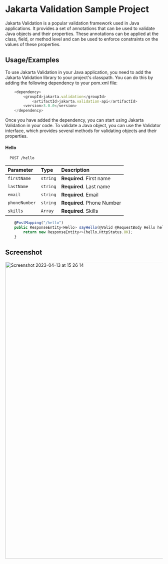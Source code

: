 # Jakarta Validation Sample Project

Jakarta Validation is a popular validation framework used in Java applications. It provides a set of annotations that
can be used to validate Java objects and their properties. These annotations can be applied at the class, field, or
method level and can be used to enforce constraints on the values of these properties.

## Usage/Examples

To use Jakarta Validation in your Java application, you need to add the Jakarta Validation library to your project's
classpath. You can do this by adding the following dependency to your pom.xml file:

```javascript
    <dependency>
        <groupId>jakarta.validation</groupId>
            <artifactId>jakarta.validation-api</artifactId>
        <version>3.0.0</version>
    </dependency>
```

Once you have added the dependency, you can start using Jakarta Validation in your code. To validate a Java object, you
can use the Validator interface, which provides several methods for validating objects and their properties.

#### Hello

```http
  POST /hello
```

| Parameter | Type     | Description                |
| :-------- | :------- | :------------------------- |
| `firstName` | `string` | **Required**. First name |
| `lastName` | `string` | **Required**. Last name |
| `email` | `string` | **Required**. Email |
| `phoneNumber` | `string` | **Required**. Phone Number |
| `skills` | `Array` | **Required**. Skills |

```javascript
    @PostMapping("/hello")
    public ResponseEntity<Hello> sayHello(@Valid @RequestBody Hello hello){
        return new ResponseEntity<>(hello,HttpStatus.OK);
    }
```
## Screenshot

<img width="949" alt="Screenshot 2023-04-13 at 15 26 14" src="https://user-images.githubusercontent.com/66008860/231722268-5f951fd3-b623-4d18-bfb8-012682c1e0eb.png">

